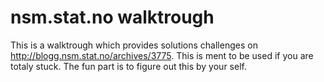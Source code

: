 # nsm.stat.no walktrough #

This is a walktrough which provides solutions challenges on http://blogg.nsm.stat.no/archives/3775. This is ment to be used if you are totaly stuck. The fun part is to figure out this by your self.